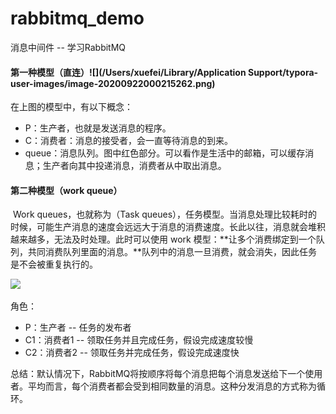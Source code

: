 # rabbitmq_demo
消息中间件 -- 学习RabbitMQ

#### 第一种模型（直连）![](/Users/xuefei/Library/Application Support/typora-user-images/image-20200922000215262.png)

在上图的模型中，有以下概念：

- P：生产者，也就是发送消息的程序。
- C：消费者：消息的接受者，会一直等待消息的到来。
- queue：消息队列。图中红色部分。可以看作是生活中的邮箱，可以缓存消息；生产者向其中投递消息，消费者从中取出消息。



#### 第二种模型（work queue）

​	Work queues，也就称为（Task queues），任务模型。当消息处理比较耗时的时候，可能生产消息的速度会远远大于消息的消费速度。长此以往，消息就会堆积越来越多，无法及时处理。此时可以使用 work 模型：**让多个消费绑定到一个队列，共同消费队列里面的消息。**队列中的消息一旦消费，就会消失，因此任务是不会被重复执行的。

​	<img src="/Users/xuefei/Library/Application Support/typora-user-images/image-20200922000051754.png"  />

角色：

- P：生产者 -- 任务的发布者
- C1：消费者1 -- 领取任务并且完成任务，假设完成速度较慢
- C2：消费者2 -- 领取任务并完成任务，假设完成速度快

总结：默认情况下，RabbitMQ将按顺序将每个消息把每个消息发送给下一个使用者。平均而言，每个消费者都会受到相同数量的消息。这种分发消息的方式称为循环。

